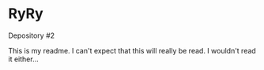 RyRy
====

Depository #2

This is my readme.  I can't expect that this will really be read.  I wouldn't read it either...
